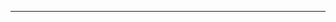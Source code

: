 <!--
CO_OP_TRANSLATOR_METADATA:
{
  "original_hash": "661bbc8e2592ebbb96aa84b1462f5755",
  "translation_date": "2025-08-28T20:06:56+00:00",
  "source_file": "03-CoreGenerativeAITechniques/README.md",
  "language_code": "ja"
}
-->


---

